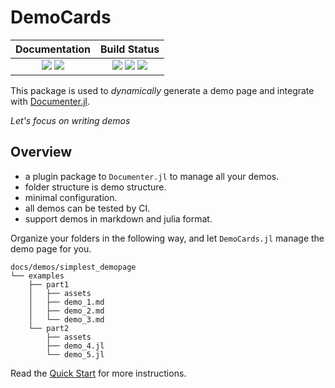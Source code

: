 # DemoCards

| **Documentation**                                                               | **Build Status**                                                                                |
|:-------------------------------------------------------------------------------:|:-----------------------------------------------------------------------------------------------:|
| [![][docs-stable-img]][docs-stable-url] [![][docs-dev-img]][docs-dev-url] | [![][travis-img]][travis-url] [![][appveyor-img]][appveyor-url] [![][codecov-img]][codecov-url] |

This package is used to *dynamically* generate a demo page and integrate with [Documenter.jl](https://github.com/JuliaDocs/Documenter.jl).

_Let's focus on writing demos_

## Overview

* a plugin package to `Documenter.jl` to manage all your demos.
* folder structure is demo structure.
* minimal configuration.
* all demos can be tested by CI.
* support demos in markdown and julia format.

Organize your folders in the following way, and let `DemoCards.jl` manage the demo page for you.

```text
docs/demos/simplest_demopage
└── examples
    ├── part1
    │   ├── assets
    │   ├── demo_1.md
    │   ├── demo_2.md
    │   └── demo_3.md
    └── part2
        ├── assets
        ├── demo_4.jl
        └── demo_5.jl
```

Read the [Quick Start](https://johnnychen94.github.io/DemoCards.jl/stable/democards/quickstart/index.html) for more instructions.


[docs-dev-img]: https://img.shields.io/badge/docs-dev-blue.svg
[docs-dev-url]: https://johnnychen94.github.io/DemoCards.jl/dev

[docs-stable-img]: https://img.shields.io/badge/docs-stable-blue.svg
[docs-stable-url]: https://johnnychen94.github.io/DemoCards.jl/stable

[travis-img]: https://travis-ci.org/johnnychen94/DemoCards.jl.svg?branch=master
[travis-url]: https://travis-ci.org/johnnychen94/DemoCards.jl

[appveyor-img]: https://ci.appveyor.com/api/projects/status/github/johnnychen94/DemoCards.jl?svg=true
[appveyor-url]: https://ci.appveyor.com/project/johnnychen94/DemoCards-jl

[codecov-img]: https://codecov.io/gh/johnnychen94/DemoCards.jl/branch/master/graph/badge.svg
[codecov-url]: https://codecov.io/gh/johnnychen94/DemoCards.jl
